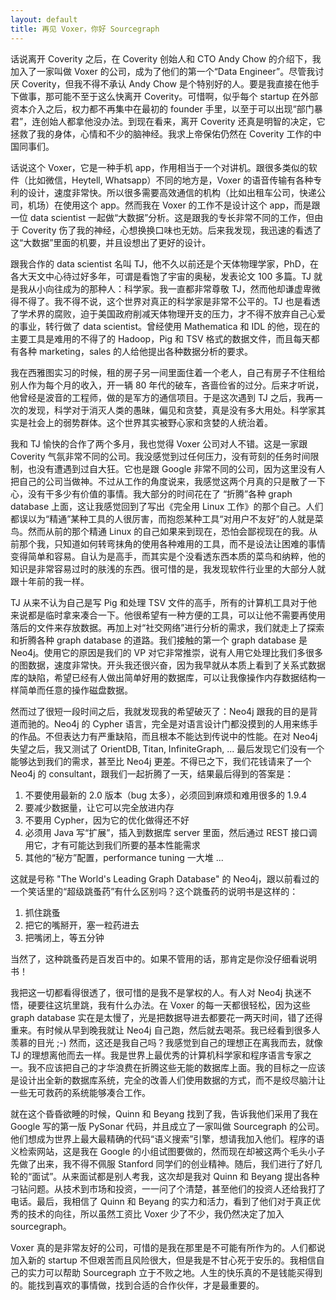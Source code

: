 ```yaml
---
layout: default
title: 再见 Voxer，你好 Sourcegraph
---
```



话说离开 Coverity 之后，在 Coverity 创始人和 CTO Andy Chow 的介绍下，我加入了一家叫做 Voxer 的公司，成为了他们的第一个“Data Engineer”。尽管我讨厌 Coverity，但我不得不承认 Andy Chow 是个特别好的人。要是我直接在他手下做事，那可能不至于这么快离开 Coverity。可惜啊，似乎每个 startup 在外部资本介入之后，权力都不再集中在最初的 founder 手里，以至于可以出现“部门暴君”，连创始人都拿他没办法。到现在看来，离开 Coverity 还真是明智的决定，它拯救了我的身体，心情和不少的脑神经。我求上帝保佑仍然在 Coverity 工作的中国同事们。

话说这个 Voxer，它是一种手机 app，作用相当于一个对讲机。跟很多类似的软件（比如微信，Heytell, Whatsapp）不同的地方是，Voxer 的语音传输有各种专利的设计，速度非常快。所以很多需要高效通信的机构（比如出租车公司，快递公司，机场）在使用这个 app。然而我在 Voxer 的工作不是设计这个 app，而是跟一位 data scientist 一起做“大数据”分析。这是跟我的专长非常不同的工作，但由于 Coverity 伤了我的神经，心想换换口味也无妨。后来我发现，我迅速的看透了这“大数据”里面的机要，并且设想出了更好的设计。

跟我合作的 data scientist 名叫 TJ，他不久以前还是个天体物理学家，PhD，在各大天文中心待过好多年，可谓是看饱了宇宙的奥秘，发表论文 100 多篇。TJ 就是我从小向往成为的那种人：科学家。我一直都非常尊敬 TJ，然而他却谦虚卑微得不得了。我不得不说，这个世界对真正的科学家是非常不公平的。TJ 也是看透了学术界的腐败，迫于美国政府削减天体物理开支的压力，才不得不放弃自己心爱的事业，转行做了 data scientist。曾经使用 Mathematica 和 IDL 的他，现在的主要工具是难用的不得了的 Hadoop，Pig 和 TSV 格式的数据文件，而且每天都有各种 marketing，sales 的人给他提出各种数据分析的要求。

我在西雅图实习的时候，租的房子另一间里面住着一个老人，自己有房子不住租给别人作为每个月的收入，开一辆 80 年代的破车，吝啬俭省的过分。后来才听说，他曾经是波音的工程师，做的是军方的通信项目。于是这次遇到 TJ 之后，我再一次的发现，科学对于消灭人类的愚昧，偏见和贪婪，真是没有多大用处。科学家其实是社会上的弱势群体。这个世界其实被野心家和贪婪的人统治着。

我和 TJ 愉快的合作了两个多月，我也觉得 Voxer 公司对人不错。这是一家跟 Coverity 气氛非常不同的公司。我没感觉到过任何压力，没有苛刻的任务时间限制，也没有遭遇到过自大狂。它也是跟 Google 非常不同的公司，因为这里没有人把自己的公司当做神。不过从工作的角度说来，我感觉这两个月真的只是散了一下心，没有干多少有价值的事情。我大部分的时间花在了 “折腾”各种 graph database 上面，这让我感觉回到了写出《完全用 Linux 工作》的那个自己。人们都误以为“精通”某种工具的人很厉害，而抱怨某种工具“对用户不友好”的人就是菜鸟。然而从前的那个精通 Linux 的自己如果来到现在，恐怕会鄙视现在的我。从前那个我，只知道如何转弯抹角的使用各种难用的工具，而不是设法让困难的事情变得简单和容易。自认为是高手，而其实是个没看透东西本质的菜鸟和纳粹，他的知识是非常容易过时的肤浅的东西。很可惜的是，我发现软件行业里的大部分人就跟十年前的我一样。

TJ 从来不认为自己是写 Pig 和处理 TSV 文件的高手，所有的计算机工具对于他来说都是临时拿来凑合一下。他很希望有一种方便的工具，可以让他不需要再使用落后的文件来存放数据。再加上对“社交网络”进行分析的需求，我们就走上了探索和折腾各种 graph database 的道路。我们接触的第一个 graph database 是 Neo4j。使用它的原因是我们的 VP 对它非常推崇，说有人用它处理比我们多很多的图数据，速度非常快。开头我还很兴奋，因为我早就从本质上看到了关系式数据库的缺陷，希望已经有人做出简单好用的数据库，可以让我像操作内存数据结构一样简单而任意的操作磁盘数据。

然而过了很短一段时间之后，我就发现我的希望破灭了：Neo4j 跟我的目的是背道而驰的。Neo4j 的 Cypher 语言，完全是对语言设计门都没摸到的人用来练手的作品。不但表达力有严重缺陷，而且根本不能达到传说中的性能。在对 Neo4j 失望之后，我又测试了 OrientDB, Titan, InfiniteGraph, ... 最后发现它们没有一个能够达到我们的需求，甚至比 Neo4j 更差。不得已之下，我们花钱请来了一个 Neo4j 的 consultant，跟我们一起折腾了一天，结果最后得到的答案是：

1. 不要使用最新的 2.0 版本（bug 太多），必须回到麻烦和难用很多的 1.9.4
2. 要减少数据量，让它可以完全放进内存
3. 不要用 Cypher，因为它的优化做得还不好
4. 必须用 Java 写“扩展”，插入到数据库 server 里面，然后通过 REST 接口调用它，才有可能达到我们所要的基本性能需求
5. 其他的“秘方”配置，performance tuning 一大堆 ...

这就是号称 "The World's Leading Graph Database" 的 Neo4j，跟以前看过的一个笑话里的“超级跳蚤药”有什么区别吗？这个跳蚤药的说明书是这样的：

1. 抓住跳蚤
2. 把它的嘴掰开，塞一粒药进去
3. 把嘴闭上，等五分钟

当然了，这种跳蚤药是百发百中的。如果不管用的话，那肯定是你没仔细看说明书！

我把这一切都看得很透了，很可惜的是我不是掌权的人。有人对 Neo4j 执迷不悟，硬要往这坑里跳，我有什么办法。在 Voxer 的每一天都很轻松，因为这些 graph database 实在是太慢了，光是把数据导进去都要花一两天时间，错了还得重来。有时候从早到晚我就让 Neo4j 自己跑，然后就去喝茶。我已经看到很多人羡慕的目光 ;-) 然而，这还是我自己吗？我感觉到自己的理想正在离我而去，就像 TJ 的理想离他而去一样。我是世界上最优秀的计算机科学家和程序语言专家之一。我不应该把自己的才华浪费在折腾这些无能的数据库上面。我的目标之一应该是设计出全新的数据库系统，完全的改善人们使用数据的方式，而不是绞尽脑汁让一些无可救药的系统能够凑合工作。

就在这个昏昏欲睡的时候，Quinn 和 Beyang 找到了我，告诉我他们采用了我在 Google 写的第一版 PySonar 代码，并且成立了一家叫做 Sourcegraph 的公司。他们想成为世界上最大最精确的代码“语义搜索”引擎，想请我加入他们。程序的语义检索网站，这是我在 Google 的小组试图要做的，然而现在却被这两个毛头小子先做了出来，我不得不佩服 Stanford 同学们的创业精神。随后，我们进行了好几轮的“面试”。从来面试都是别人考我，这次却是我对 Quinn 和 Beyang 提出各种刁钻问题。从技术到市场和投资，一一问了个清楚，甚至他们的投资人还给我打了电话。最后，我相信了 Quinn 和 Beyang 的实力和活力，看到了他们对于真正优秀的技术的向往，所以虽然工资比 Voxer 少了不少，我仍然决定了加入 sourcegraph。

Voxer 真的是非常友好的公司，可惜的是我在那里是不可能有所作为的。人们都说加入新的 startup 不但艰苦而且风险很大，但是我是不甘心死于安乐的。我相信自己的实力可以帮助 Sourcegraph 立于不败之地。人生的快乐真的不是钱能买得到的。能找到喜欢的事情做，找到合适的合作伙伴，才是最重要的。
